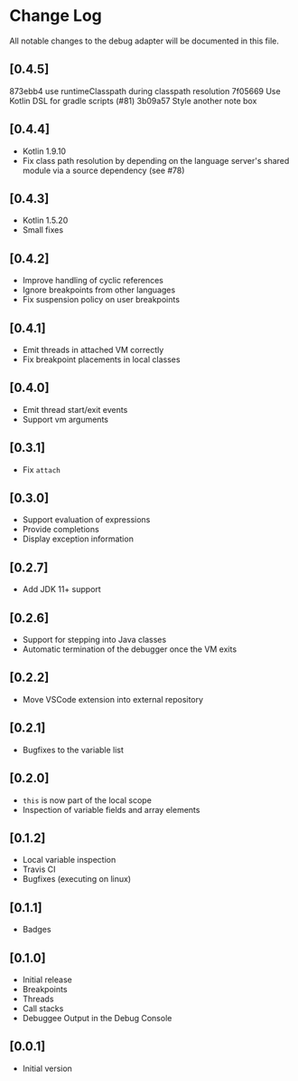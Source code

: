# Change Log
All notable changes to the debug adapter will be documented in this file.

## [0.4.5]
873ebb4 use runtimeClasspath during classpath resolution
7f05669 Use Kotlin DSL for gradle scripts (#81)
3b09a57 Style another note box

## [0.4.4]
- Kotlin 1.9.10
- Fix class path resolution by depending on the language server's shared module via a source dependency (see #78)

## [0.4.3]
- Kotlin 1.5.20
- Small fixes

## [0.4.2]
- Improve handling of cyclic references
- Ignore breakpoints from other languages
- Fix suspension policy on user breakpoints

## [0.4.1]
- Emit threads in attached VM correctly
- Fix breakpoint placements in local classes

## [0.4.0]
- Emit thread start/exit events
- Support vm arguments

## [0.3.1]
- Fix `attach`

## [0.3.0]
- Support evaluation of expressions
- Provide completions
- Display exception information

## [0.2.7]
- Add JDK 11+ support

## [0.2.6]
- Support for stepping into Java classes
- Automatic termination of the debugger once the VM exits

## [0.2.2]
- Move VSCode extension into external repository

## [0.2.1]
- Bugfixes to the variable list

## [0.2.0]
- `this` is now part of the local scope
- Inspection of variable fields and array elements

## [0.1.2]
- Local variable inspection
- Travis CI
- Bugfixes (executing on linux)

## [0.1.1]
- Badges

## [0.1.0]
- Initial release
- Breakpoints
- Threads
- Call stacks
- Debuggee Output in the Debug Console

## [0.0.1]
- Initial version
